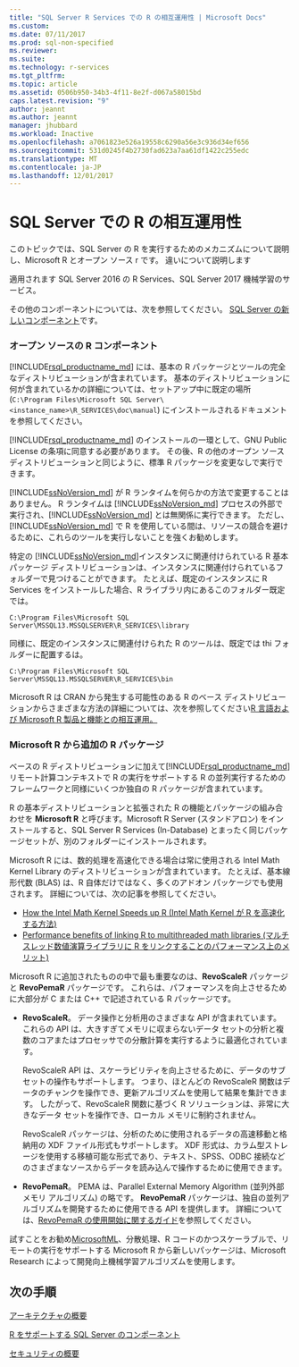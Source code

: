 ```yaml
---
title: "SQL Server R Services での R の相互運用性 | Microsoft Docs"
ms.custom: 
ms.date: 07/11/2017
ms.prod: sql-non-specified
ms.reviewer: 
ms.suite: 
ms.technology: r-services
ms.tgt_pltfrm: 
ms.topic: article
ms.assetid: 0506b950-34b3-4f11-8e2f-d067a58015bd
caps.latest.revision: "9"
author: jeannt
ms.author: jeannt
manager: jhubbard
ms.workload: Inactive
ms.openlocfilehash: a7061823e526a19558c6290a56e3c936d34ef656
ms.sourcegitcommit: 531d0245f4b2730fad623a7aa61df1422c255edc
ms.translationtype: MT
ms.contentlocale: ja-JP
ms.lasthandoff: 12/01/2017
---
```

# <a name="r-interoperability-in-sql-server"></a>SQL Server での R の相互運用性

このトピックでは、SQL Server の R を実行するためのメカニズムについて説明し、Microsoft R とオープン ソース r です。 違いについて説明します

適用されます SQL Server 2016 の R Services、SQL Server 2017 機械学習のサービス。

その他のコンポーネントについては、次を参照してください。 [SQL Server の新しいコンポーネント](../../advanced-analytics/r-services/new-components-in-sql-server-to-support-r.md)です。

### <a name="open-source-r-components"></a>オープン ソースの R コンポーネント

[!INCLUDE[rsql_productname_md](../../includes/rsql-productname-md.md)] には、基本の R パッケージとツールの完全なディストリビューションが含まれています。 基本のディストリビューションに何が含まれているかの詳細については、セットアップ中に既定の場所 (`C:\Program Files\Microsoft SQL Server\<instance_name>\R_SERVICES\doc\manual`) にインストールされるドキュメントを参照してください。

[!INCLUDE[rsql_productname_md](../../includes/rsql-productname-md.md)] のインストールの一環として、GNU Public License の条項に同意する必要があります。 その後、R の他のオープン ソース ディストリビューションと同じように、標準 R パッケージを変更なしで実行できます。

[!INCLUDE[ssNoVersion_md](../../includes/ssnoversion-md.md)] が R ランタイムを何らかの方法で変更することはありません。 R ランタイムは [!INCLUDE[ssNoVersion_md](../../includes/ssnoversion-md.md)] プロセスの外部で実行され、[!INCLUDE[ssNoVersion_md](../../includes/ssnoversion-md.md)] とは無関係に実行できます。 ただし、[!INCLUDE[ssNoVersion_md](../../includes/ssnoversion-md.md)] で R を使用している間は、リソースの競合を避けるために、これらのツールを実行しないことを強くお勧めします。

特定の [!INCLUDE[ssNoVersion_md](../../includes/ssnoversion-md.md)]インスタンスに関連付けられている R 基本パッケージ ディストリビューションは、インスタンスに関連付けられているフォルダーで見つけることができます。 たとえば、既定のインスタンスに R Services をインストールした場合、R ライブラリ内にあるこのフォルダー既定では。

    C:\Program Files\Microsoft SQL Server\MSSQL13.MSSQLSERVER\R_SERVICES\library

同様に、既定のインスタンスに関連付けられた R のツールは、既定では thi フォルダーに配置するは。

    C:\Program Files\Microsoft SQL Server\MSSQL13.MSSQLSERVER\R_SERVICES\bin

Microsoft R は CRAN から発生する可能性のある R のベース ディストリビューションからさまざまな方法の詳細については、次を参照してください[R 言語および Microsoft R 製品と機能との相互運用。](https://docs.microsoft.com/en-us/r-server/what-is-r-server-interoperability)

### <a name="additional-r-packages-from-microsoft-r"></a>Microsoft R から追加の R パッケージ

ベースの R ディストリビューションに加えて[!INCLUDE[rsql_productname_md](../../includes/rsql-productname-md.md)]リモート計算コンテキストで R の実行をサポートする R の並列実行するためのフレームワークと同様にいくつか独自の R パッケージが含まれています。

R の基本ディストリビューションと拡張された R の機能とパッケージの組み合わせを **Microsoft R** と呼びます。Microsoft R Server (スタンドアロン) をインストールすると、SQL Server R Services (In-Database) とまったく同じパッケージセットが、別のフォルダーにインストールされます。

Microsoft R には、数的処理を高速化できる場合は常に使用される Intel Math Kernel Library のディストリビューションが含まれています。 たとえば、基本線形代数 (BLAS) は、R 自体だけではなく、多くのアドオン パッケージでも使用されます。 詳細については、次の記事を参照してください。

+ [How the Intel Math Kernel Speeds up R (Intel Math Kernel が R を高速化する方法)](http://blog.revolutionanalytics.com/2014/10/revolution-r-open-mkl.html)
+ [Performance benefits of linking R to multithreaded math libraries (マルチ スレッド数値演算ライブラリに R をリンクすることのパフォーマンス上のメリット)](http://blog.revolutionanalytics.com/2010/06/performance-benefits-of-multithreaded-r.html)

Microsoft R に追加されたものの中で最も重要なのは、**RevoScaleR** パッケージと **RevoPemaR** パッケージです。 これらは、パフォーマンスを向上させるために大部分が C または C++ で記述されている R パッケージです。

+ **RevoScaleR**。 データ操作と分析用のさまざまな API が含まれています。 これらの API は、大きすぎてメモリに収まらないデータ セットの分析と複数のコアまたはプロセッサでの分散計算を実行するように最適化されています。

   RevoScaleR API は、スケーラビリティを向上させるために、データのサブセットの操作もサポートします。 つまり、ほとんどの RevoScaleR 関数はデータのチャンクを操作でき、更新アルゴリズムを使用して結果を集計できます。 したがって、RevoScaleR 関数に基づく R ソリューションは、非常に大きなデータ セットを操作でき、ローカル メモリに制約されません。

  RevoScaleR パッケージは、分析のために使用されるデータの高速移動と格納用の XDF ファイル形式もサポートします。 XDF 形式は、カラム型ストレージを使用する移植可能な形式であり、テキスト、SPSS、ODBC 接続などのさまざまなソースからデータを読み込んで操作するために使用できます。 

+ **RevoPemaR**。 PEMA は、Parallel External Memory Algorithm (並列外部メモリ アルゴリズム) の略です。 **RevoPemaR** パッケージは、独自の並列アルゴリズムを開発するために使用できる API を提供します。 詳細については、[RevoPemaR の使用開始に関するガイド](https://docs.microsoft.com/r-server/r/how-to-developer-pemar)を参照してください。

試すことをお勧め[MicrosoftML](https://docs.microsoft.com/r-server/r/concept-what-is-the-microsoftml-package)、分散処理、R コードのかつスケーラブルで、リモートの実行をサポートする Microsoft R から新しいパッケージは、Microsoft Research によって開発向上機械学習アルゴリズムを使用します。

## <a name="next-steps"></a>次の手順

[アーキテクチャの概要](../../advanced-analytics/r/architecture-overview-sql-server-r.md)

[R をサポートする SQL Server のコンポーネント](../../advanced-analytics/r/new-components-in-sql-server-to-support-r.md)

[セキュリティの概要](../../advanced-analytics/r/security-overview-sql-server-r.md)


